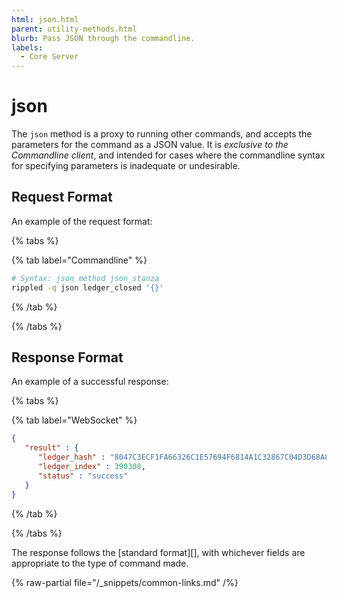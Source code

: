 ```yaml
---
html: json.html
parent: utility-methods.html
blurb: Pass JSON through the commandline.
labels:
  - Core Server
---
```

# json

The `json` method is a proxy to running other commands, and accepts the parameters for the command as a JSON value. It is *exclusive to the Commandline client*, and intended for cases where the commandline syntax for specifying parameters is inadequate or undesirable.

## Request Format
An example of the request format:

{% tabs %}

{% tab label="Commandline" %}
```sh
# Syntax: json method json_stanza
rippled -q json ledger_closed '{}'
```
{% /tab %}

{% /tabs %}

## Response Format

An example of a successful response:

{% tabs %}

{% tab label="WebSocket" %}
```json
{
   "result" : {
      "ledger_hash" : "8047C3ECF1FA66326C1E57694F6814A1C32867C04D3D68A851367EE2F89BBEF3",
      "ledger_index" : 390308,
      "status" : "success"
   }
}
```
{% /tab %}

{% /tabs %}

The response follows the [standard format][], with whichever fields are appropriate to the type of command made.

{% raw-partial file="/_snippets/common-links.md" /%}
